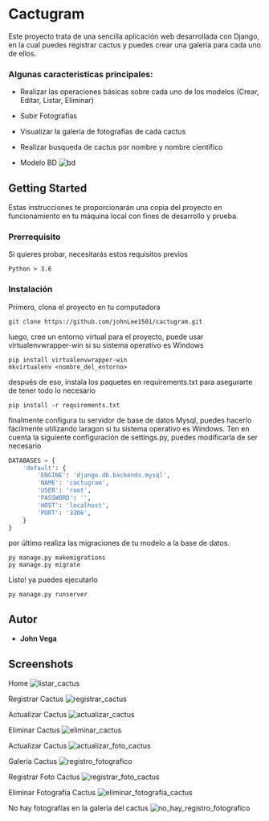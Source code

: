 # Cactugram

Este proyecto trata de una sencilla aplicación web desarrollada con Django, en la cual puedes registrar cactus y puedes crear una galería para cada uno de ellos. 

### Algunas caracteristicas principales: 
- Realizar las operaciones básicas sobre cada uno de los modelos (Crear, Editar, Listar, Eliminar)
- Subir Fotografías 
- Visualizar la galería de fotografías de cada cactus
- Realizar busqueda de cactus por nombre y nombre científico

- Modelo BD
![bd](https://user-images.githubusercontent.com/71096926/108020043-84bd6580-6fe9-11eb-8436-21ea6cce78ac.jpg)

## Getting Started

Estas instrucciones te proporcionarán una copia del proyecto en funcionamiento en tu máquina local con fines de desarrollo y prueba.

### Prerrequisito

Si quieres probar, necesitarás estos requisitos previos

```
Python > 3.6
```

### Instalación

Primero, clona el proyecto en tu computadora

```
git clone https://github.com/johnLee1501/cactugram.git
```

luego, cree un entorno virtual para el proyecto, puede usar virtualenvwrapper-win si su sistema operativo es Windows

```
pip install virtualenvwrapper-win
mkvirtualenv <nombre_del_entorno>
```

después de eso, instala los paquetes en requirements.txt para asegurarte de tener todo lo necesario

```
pip install -r requirements.txt
```

finalmente configura tu servidor de base de datos Mysql, puedes hacerlo fácilmente utilizando laragon si tu sistema operativo es Windows. Ten en cuenta la siguiente configuración de settings.py, puedes modificarla de ser necesario
```python
DATABASES = {
    'default': {
        'ENGINE': 'django.db.backends.mysql',
        'NAME': 'cactugram',
        'USER': 'root',
        'PASSWORD': '',
        'HOST': 'localhost',
        'PORT': '3306',
    }
}
```
por último realiza las migraciones de tu modelo a la base de datos.
```
py manage.py makemigrations
py manage.py migrate
```

Listo! ya puedes ejecutarlo

```
py manage.py runserver
```


## Autor

* **John Vega**

## Screenshots
Home
![listar_cactus](https://user-images.githubusercontent.com/71096926/108020058-871fbf80-6fe9-11eb-83dc-12edcaa63cd6.jpg)

Registrar Cactus
![registrar_cactus](https://user-images.githubusercontent.com/71096926/108020063-88e98300-6fe9-11eb-99d8-9456525e6cad.jpg)

Actualizar Cactus
![actualizar_cactus](https://user-images.githubusercontent.com/71096926/108020030-8129de80-6fe9-11eb-94ba-b7e9f5f8205f.jpg)

Eliminar Cactus
![eliminar_cactus](https://user-images.githubusercontent.com/71096926/108020050-8555fc00-6fe9-11eb-9692-fe6ed5278d39.jpg)

Actualizar Cactus
![actualizar_foto_cactus](https://user-images.githubusercontent.com/71096926/108020034-825b0b80-6fe9-11eb-9da7-5e2fd44703c5.jpg)

Galería Cactus
![registro_fotografico](https://user-images.githubusercontent.com/71096926/108020067-8ab34680-6fe9-11eb-8af8-942e0d8ac27d.jpg)

Registrar Foto Cactus
![registrar_foto_cactus](https://user-images.githubusercontent.com/71096926/108020065-8a1ab000-6fe9-11eb-8940-d3279293014f.jpg)

Eliminar Fotografía Cactus
![eliminar_fotografia_cactus](https://user-images.githubusercontent.com/71096926/108020055-86872900-6fe9-11eb-9c47-0b4ee04fc68b.jpg)

No hay fotografías en la galería del cactus
![no_hay_registro_fotografico](https://user-images.githubusercontent.com/71096926/108020061-8850ec80-6fe9-11eb-8962-076724beb78b.jpg)
